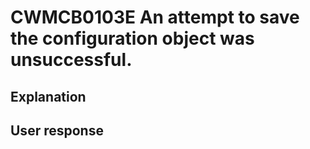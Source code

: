 # CWMCB0103E An attempt to save the configuration object was unsuccessful.

## Explanation

## User response